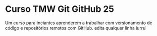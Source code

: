 # Curso TMW Git GitHub 25 

Um curso para inciantes aprenderem a trabalhar com versionamento de código e repositórios remotos com GitHub.
edita qualquer linha
iurrul